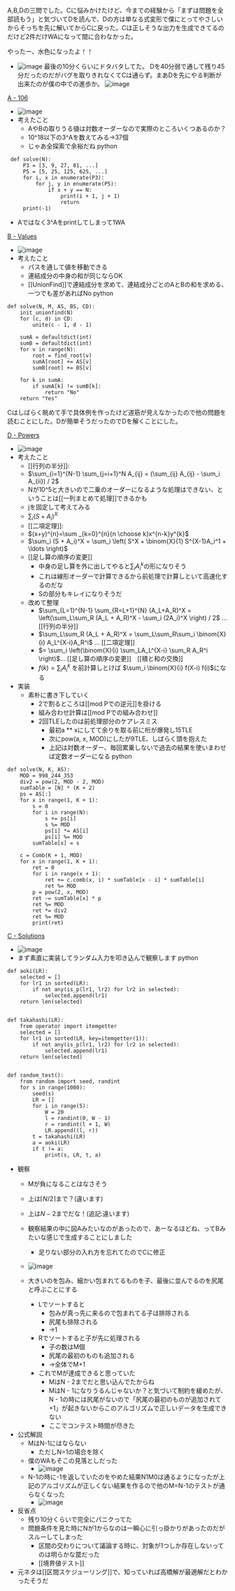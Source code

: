 
A,B,Dの三問でした。Cに悩みかけたけど、今までの経験から「まずは問題を全部読もう」と気づいてDを読んで、Dの方は単なる式変形で僕にとってやさしいからそっちを先に解いてからCに戻った。Cは正しそうな出力を生成できてるのだけど2件だけWAになって間に合わなかった。

やったー、水色になったよ！！
- ![image](https://gyazo.com/f6135300b90474a9c0175d10ef3dfc84/thumb/1000)
最後の10分くらいにドタバタしてた。
Dを40分弱で通して残り45分だったのだがバグを取りきれなくてCは通らず。まあDを先にやる判断が出来たのが僕の中での進歩か。
![image](https://gyazo.com/6dcc9c30c3a947d684e21eeb966422c6/thumb/1000)

[A - 106](https://atcoder.jp/contests/arc106/tasks/arc106_a)
- ![image](https://gyazo.com/aba565e81dd5db9689935f8782ad2c78/thumb/1000)
- 考えたこと
    - AやBの取りうる値は対数オーダーなので実際のところいくつあるのか？
    - 10^18以下の3^Aを数えてみる→37個
    - じゃあ全探索で余裕だね
python

```
 def solve(N):
     P3 = [3, 9, 27, 81, ...]
     P5 = [5, 25, 125, 625, ...]
     for i, x in enumerate(P3):
         for j, y in enumerate(P5):
             if x + y == N:
                 print(i + 1, j + 1)
                 return
     print(-1)
```

- Aではなく3^Aをprintしてしまって1WA

[B - Values](https://atcoder.jp/contests/arc106/tasks/arc106_b)
- ![image](https://gyazo.com/931e302096bd35ae11211d9a78108dc6/thumb/1000)
- 考えたこと
    - パスを通して値を移動できる
    - 連結成分の中身の和が同じならOK
    - [[UnionFind]]で連結成分を求めて、連結成分ごとのAとBの和を求める、一つでも差があればNo
python

```
def solve(N, M, AS, BS, CD):
    init_unionfind(N)
    for (c, d) in CD:
        unite(c - 1, d - 1)

    sumA = defaultdict(int)
    sumB = defaultdict(int)
    for v in range(N):
        root = find_root(v)
        sumA[root] += AS[v]
        sumB[root] += BS[v]

    for k in sumA:
        if sumA[k] != sumB[k]:
            return "No"
    return "Yes"
```


Cはしばらく眺めて手で具体例を作ったけど道筋が見えなかったので他の問題を読むことにした。Dが簡単そうだったのでDを解くことにした。

[D - Powers](https://atcoder.jp/contests/arc106/tasks/arc106_d)
- ![image](https://gyazo.com/4e95f3152b0c1452034c7670d5a85f7e/thumb/1000)
- 考えたこと
    - [[行列の半分]]:
    - $\sum_{i=1}^{N-1} \sum_{j=i+1}^N A_{ij} = (\sum_{ij} A_{ij} - \sum_i A_{ii}) / 2$
    - Nが10^5と大きいので二乗のオーダーになるような処理はできない、ということは[[一列まとめて処理]]できるかも
    - jを固定して考えてみる
    - $\sum_i (S + A_i)^X$
    - [[二項定理]]:
    - $(x+y)^{n}=\sum _{k=0}^{n}{n \choose k}x^{n-k}y^{k}$
    - $\sum_i (S + A_i)^X = \sum_i \left( S^X + \binom{X}{1} S^{X-1}A_i^1 + \ldots \right)$
    - [[足し算の順序の変更]]
        - 中身の足し算を外に出してやると$\sum_i A_i^k$の形になりそう
        - これは線形オーダーで計算できるから前処理で計算しといて高速化するのだな
        - Sの部分もキレイになりそうだ
    - 改めて整理
        - $\sum_{L=1}^{N-1} \sum_{R=L+1}^{N} (A_L+A_R)^X = \left(\sum_L\sum_R (A_L + A_R)^X - \sum_i (2A_i)^X \right) / 2$ ... [[行列の半分]]
        - $\sum_L\sum_R (A_L + A_R)^X = \sum_L\sum_R\sum_i \binom{X}{i} A_L^{X-i}A_R^i$ ... [[二項定理]]
        - $= \sum_i \left(\binom{X}{i} \sum_LA_L^{X-i} \sum_R A_R^i \right)$... [[足し算の順序の変更]]　[[積と和の交換]]
        - $f(k) = \sum_i A_i^k$ を前計算しとけば $\sum_i \binom{X}{i} f(X-i) f(i)$になる
- 実装
    - 素朴に書き下していく
        - 2で割るところは[[mod Pでの逆元]]を掛ける
        - 組み合わせ計算は[[mod Pでの組み合わせ]]
        - 2回TLEしたのは前処理部分のケアレスミス
            - 最初a ** xにしてて余りを取る前に桁が爆発し15TLE
            - 次にpow(a, x, MOD)にしたが9TLE、しばらく頭を抱えた
            - 上記は対数オーダー、毎回累乗しないで過去の結果を使いまわせば定数オーダーになる
python

```
def solve(N, K, AS):
    MOD = 998_244_353
    div2 = pow(2, MOD - 2, MOD)
    sumTable = [N] * (K + 2)
    ps = AS[:]
    for x in range(1, K + 1):
        s = 0
        for i in range(N):
            s += ps[i]
            s %= MOD
            ps[i] *= AS[i]
            ps[i] %= MOD
        sumTable[x] = s

    c = Comb(K + 1, MOD)
    for x in range(1, K + 1):
        ret = 0
        for i in range(x + 1):
            ret += c.comb(x, i) * sumTable[x - i] * sumTable[i]
            ret %= MOD
        p = pow(2, x, MOD)
        ret -= sumTable[x] * p
        ret %= MOD
        ret *= div2
        ret %= MOD
        print(ret)
```


[C - Solutions](https://atcoder.jp/contests/arc106/tasks/arc106_c)
- ![image](https://gyazo.com/12f24063a7495df28c9c1469f9750843/thumb/1000)
- まず素直に実装してランダム入力を叩き込んで観察します
python

```
def aoki(LR):
    selected = []
    for lr1 in sorted(LR):
        if not any(is_p(lr1, lr2) for lr2 in selected):
            selected.append(lr1)
    return len(selected)


def takahashi(LR):
    from operator import itemgetter
    selected = []
    for lr1 in sorted(LR, key=itemgetter(1)):
        if not any(is_p(lr1, lr2) for lr2 in selected):
            selected.append(lr1)
    return len(selected)


def random_test():
    from random import seed, randint
    for s in range(1000):
        seed(s)
        LR = []
        for i in range(5):
            W = 20
            l = randint(0, W - 1)
            r = randint(l + 1, W)
            LR.append((l, r))
        t = takahashi(LR)
        a = aoki(LR)
        if t != a:
            print(s, LR, t, a)
```

- 観察
    - Mが負になることはなさそう
    - 上は$\lceil N/2 \rceil$まで？(違います)
    - 上は$N - 2$までだな！(追記:違います)
    - 観察結果の中に図Aみたいなのがあったので、あーなるほどね、ってBみたいな感じで生成することにしました
        - 足りない部分の入れ方を忘れてたのでCに修正
    - ![image](https://gyazo.com/6f1e9a3674c93e46adbdfc591ca487f8/thumb/1000)

    - 大きいのを包み、細かい包まれてるものを子、最後に並んでるのを尻尾と呼ぶことにする
        - Lでソートすると
            - 包みが真っ先に来るので包まれてる子は排除される
            - 尻尾も排除される
            - →1
        - Rでソートすると子が先に処理される
            - 子の数はM個
            - 尻尾の最初のものも追加される
            - →全体でM+1
        - これでMが達成できると思っていた
            - MはN - 2までだと思い込んでたからね
            - MはN - 1になりうるんじゃないか？と気づいて制約を緩めたが、N - 1の時には尻尾がないので「尻尾の最初のものが追加されて+1」が起きないからこのアルゴリズムで正しいデータを生成できない
            - ここでコンテスト時間が尽きた
- 公式解説
    - MはN-1にはならない
        - ただしN=1の場合を除く
    - 僕のWAもそこの見落としだった
        - ![image](https://gyazo.com/cc67ffeb9e3557505cab212c7944375f/thumb/1000)
    - N-1の時に-1を返していたのをやめた結果N1M0は通るようになったが上記のアルゴリズムが正しくない結果を作るので他のM=N-1のテストが通らなくなった
        - ![image](https://gyazo.com/6e461c5b6fdb24b8675f88e0136c565a/thumb/1000)
- 反省点
    - 残り10分くらいで完全にパニクってた
    - 問題条件を見た時にNが1からなのは一瞬心に引っ掛かりがあったのだがスルーしてしまった
        - 区間の交わりについて議論する時に、対象が1つしか存在しないってのは明らかな罠だった
        - [[境界値テスト]]
- 元ネタは[[区間スケジューリング]]で、知っていれば高橋解が最適解だとわかったそうだ
